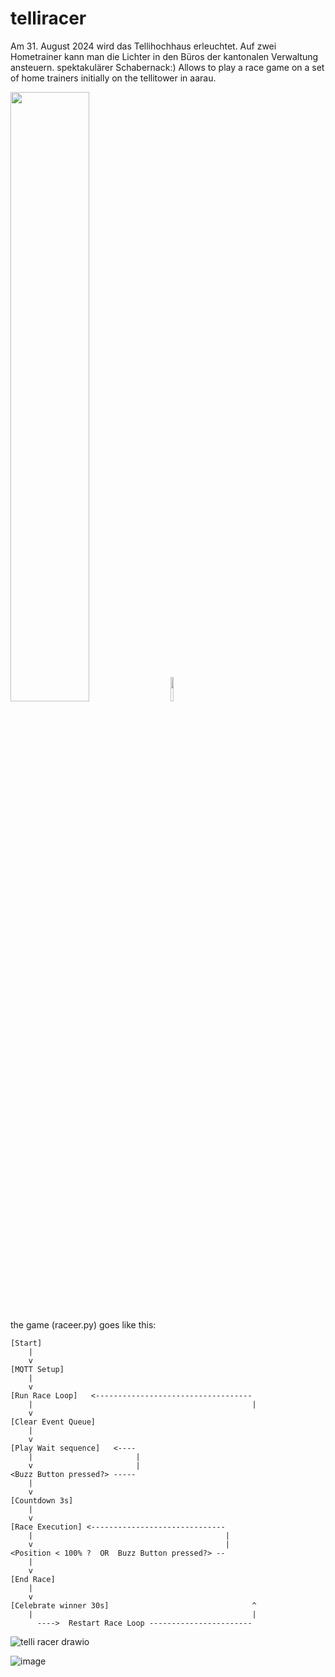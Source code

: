 # telliracer
Am 31. August 2024 wird das Tellihochhaus erleuchtet. Auf zwei Hometrainer kann man die Lichter in den Büros der kantonalen Verwaltung ansteuern. spektakulärer Schabernack:)
Allows to play a race game on a set of home trainers initially on the tellitower in aarau.

<img src="https://github.com/user-attachments/assets/cb14113e-45d7-4f5d-a53e-ed9c31c6189a" width="50%">
<img src="https://github.com/user-attachments/assets/a8e60afb-b0a5-477f-80c8-f8f5abd2c3c9" width="10%">


the game (raceer.py) goes like this:

```
[Start] 
    |
    v
[MQTT Setup]
    |
    v
[Run Race Loop]   <-----------------------------------
    |                                                 |
    v           
[Clear Event Queue]   
    |                         
    v
[Play Wait sequence]   <----    
    |                       |          
    v                       |
<Buzz Button pressed?> -----
    |                             
    v                            
[Countdown 3s]               
    |                             
    v
[Race Execution] <------------------------------
    |                                           |
    v                                           |
<Position < 100% ?  OR  Buzz Button pressed?> --             
    |                            
    v      
[End Race] 
    |                            
    v 
[Celebrate winner 30s]                                ^
    |                                                 |
      ---->  Restart Race Loop -----------------------
```


![telli racer drawio](https://github.com/user-attachments/assets/ba74f221-df28-4278-8a12-5d36fd9a0b26)

![image](https://github.com/user-attachments/assets/02f99a55-94e9-41f4-8498-388bbba5af91)

